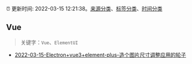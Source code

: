 :alarm_clock: 更新时间: 2022-03-15 12:21:38。[来源分类](../README.md)、[标签分类](../TAGS.md)、[时间分类](../TIMELINE.md)

## Vue


> 关键字：`Vue`、`ElementUI`



- [2022-03-15-Electron+vue3+element-plus-造个图片尺寸调整应用的轮子](https://www.v2ex.com/t/840569) 